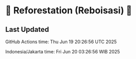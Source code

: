 
# 🌳 Reforestation (Reboisasi) 🌲

## Last Updated

GitHub Actions time: Thu Jun 19 20:26:56 UTC 2025

Indonesia/Jakarta time: Fri Jun 20 03:26:56 WIB 2025
